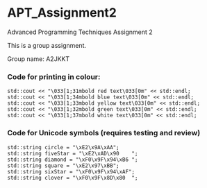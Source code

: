 # APT_Assignment2
Advanced Programming Techniques Assignment 2

This is a group assignment.

Group name: A2JKKT

### Code for printing in colour:
```
std::cout << "\033[1;31mbold red text\033[0m" << std::endl;
std::cout << "\033[1;34mbold blue text\033[0m" << std::endl;
std::cout << "\033[1;33mbold yellow text\033[0m" << std::endl;
std::cout << "\033[1;32mbold green text\033[0m" << std::endl;
std::cout << "\033[1;37mbold white text\033[0m" << std::endl;
```

### Code for Unicode symbols (requires testing and review)
```
std::string circle = "\xE2\x9A\xAA";
std::string fiveStar = "\xE2\xAD\x90	";
std::string diamond = "\xF0\x9F\x94\xB6	";
std::string square = "\xE2\x97\xBB";
std::string sixStar = "\xF0\x9F\x94\xAF";
std::string clover = "\xF0\x9F\x8D\x80	";
```
